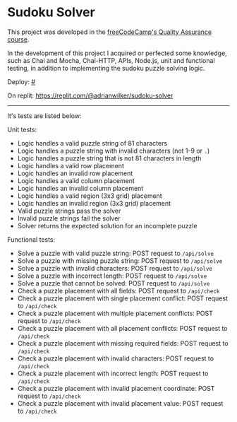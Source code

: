 # Sudoku Solver

<p>This project was developed in the <a href="https://www.freecodecamp.org/learn/quality-assurance" target="_blank">freeCodeCamp's Quality Assurance course</a>.</p>

<p>In the development of this project I acquired or perfected some knowledge, such as Chai and Mocha, Chai-HTTP, APIs, Node.js, unit and functional testing, in addition to implementing the sudoku puzzle solving logic.</p>

<p>Deploy: <a href="#" target="_blank">#</a></p>

<p>On replit: <a href="https://replit.com/@adrianwilker/sudoku-solver" target="_blank">https://replit.com/@adrianwilker/sudoku-solver</a></p>

<hr>

<p>It's tests are listed below:</p>

<p>Unit tests:</p>
<ul>
  <li>Logic handles a valid puzzle string of 81 characters</li>
  <li>Logic handles a puzzle string with invalid characters (not 1-9 or <code>.</code>)</li>
  <li>Logic handles a puzzle string that is not 81 characters in length</li>
  <li>Logic handles a valid row placement</li>
  <li>Logic handles an invalid row placement</li>
  <li>Logic handles a valid column placement</li>
  <li>Logic handles an invalid column placement</li>
  <li>Logic handles a valid region (3x3 grid) placement</li>
  <li>Logic handles an invalid region (3x3 grid) placement</li>
  <li>Valid puzzle strings pass the solver</li>
  <li>Invalid puzzle strings fail the solver</li>
  <li>Solver returns the expected solution for an incomplete puzzle</li>
</ul>

<p>Functional tests:</p>
<ul>
  <li>Solve a puzzle with valid puzzle string: POST request to <code>/api/solve</code></li>
  <li>Solve a puzzle with missing puzzle string: POST request to <code>/api/solve</code></li>
  <li>Solve a puzzle with invalid characters: POST request to <code>/api/solve</code></li>
  <li>Solve a puzzle with incorrect length: POST request to <code>/api/solve</code></li>
  <li>Solve a puzzle that cannot be solved: POST request to <code>/api/solve</code></li>
  <li>Check a puzzle placement with all fields: POST request to <code>/api/check</code></li>
  <li>Check a puzzle placement with single placement conflict: POST request to <code>/api/check</code></li>
  <li>Check a puzzle placement with multiple placement conflicts: POST request to <code>/api/check</code></li>
  <li>Check a puzzle placement with all placement conflicts: POST request to <code>/api/check</code></li>
  <li>Check a puzzle placement with missing required fields: POST request to <code>/api/check</code></li>
  <li>Check a puzzle placement with invalid characters: POST request to <code>/api/check</code></li>
  <li>Check a puzzle placement with incorrect length: POST request to <code>/api/check</code></li>
  <li>Check a puzzle placement with invalid placement coordinate: POST request to <code>/api/check</code></li>
  <li>Check a puzzle placement with invalid placement value: POST request to <code>/api/check</code></li>
</ul>